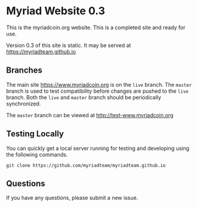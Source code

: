 # Myriad Website 0.3

This is the myriadcoin.org website. This is a completed site and ready for use.

Version 0.3 of this site is static. It may be served at https://myriadteam.github.io

## Branches

The main site https://www.myriadcoin.org is on the `live` branch. The `master` branch is used to test compatibility before changes are pushed to the `live` branch. Both the `live` and `master` branch should be periodically synchronized.

The `master` branch can be viewed at http://test-www.myriadcoin.org

## Testing Locally

You can quickly get a local server running for testing and developing using the following commands.

```
git clone https://github.com/myriadteam/myriadteam.github.io
```

## Questions

If you have any questions, please submit a new issue.
